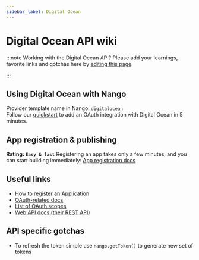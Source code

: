 ```yaml
---
sidebar_label: Digital Ocean
---
```


# Digital Ocean API wiki

:::note Working with the Digital Ocean API?
Please add your learnings, favorite links and gotchas here by [editing this page](https://github.com/nangohq/nango/tree/master/docs/docs/providers/digitalocean.md).

:::

## Using Digital Ocean with Nango

Provider template name in Nango: `digitalocean`  
Follow our [quickstart](../quickstart.md) to add an OAuth integration with Digital Ocean in 5 minutes.

## App registration & publishing

**Rating: `Easy & fast`**
Registering an app takes only a few minutes, and you can start building immediately: [App registration docs](https://cloud.digitalocean.com/login?redirect_url=https%3A%2F%2Fcloud.digitalocean.com%2Faccount%2Fapi%2Fapplications%2Fnew)


## Useful links

- [How to register an Application](https://cloud.digitalocean.com/login?redirect_url=https%3A%2F%2Fcloud.digitalocean.com%2Faccount%2Fapi%2Fapplications%2Fnew)
- [OAuth-related docs](https://cloud.digitalocean.com/login?redirect_url=https%3A%2F%2Fcloud.digitalocean.com%2Faccount%2Fapi%2Fapplications%2Fnew)
- [List of OAuth scopes](https://docs.digitalocean.com/reference/api/oauth-api/#scopes)
- [Web API docs (their REST API)](https://docs.digitalocean.com/reference/api/intro/)

## API specific gotchas

- To refresh the token simple use `nango.getToken()` to generate new set of tokens
